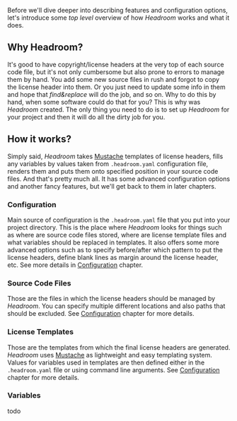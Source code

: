 Before we'll dive deeper into describing features and configuration options, let's introduce some _top level_ overview of how _Headroom_ works and what it does.

## Why Headroom?
It's good to have copyright/license headers at the very top of each source code file, but it's not only cumbersome but also prone to errors to manage them by hand. You add some new source files in rush and forgot to copy the license header into them. Or you just need to update some info in them and hope that _find&replace_ will do the job, and so on. Why to do this by hand, when some software could do that for you? This is why was _Headroom_ created. The only thing you need to do is to set up _Headroom_ for your project and then it will do all the dirty job for you.

## How it works?
Simply said, _Headroom_ takes [Mustache][web:mustache] templates of license headers, fills any variables by values taken from `.headroom.yaml` configuration file, renders them and puts them onto specified position in your source code files. And that's pretty much all. It has some advanced configuration options and another fancy features, but we'll get back to them in later chapters.

### Configuration
Main source of configuration is the `.headroom.yaml` file that you put into your project directory. This is the place where _Headroom_ looks for things such as where are source code files stored, where are license template files and what variables should be replaced in templates. It also offers some more advanced options such as to specify before/after which pattern to put the license headers, define blank lines as margin around the license header, etc. See more details in [Configuration][rel:Configuration] chapter.

### Source Code Files
Those are the files in which the license headers should be managed by _Headroom_. You can specify multiple different locations and also paths that should be excluded. See [Configuration][rel:Configuration] chapter for more details.

### License Templates
Those are the templates from which the final license headers are generated. _Headroom_ uses [Mustache][web:mustache] as lightweight and easy templating system. Values for variables used in templates are then defined either in the `.headroom.yaml` file or using command line arguments. See [Configuration][rel:Configuration] chapter for more details.

### Variables
todo


[rel:Configuration]: configuration.md
[web:mustache]: https://mustache.github.io/